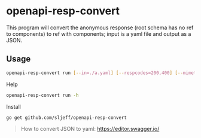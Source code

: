 # openapi-resp-convert

This program will convert the anonymous response (root schema has no ref to components) to ref with components; input is a yaml file and output as a JSON.

## Usage

```bash
openapi-resp-convert run [--in=./a.yaml] [--respcodes=200,400] [--mimetype='application/json'] [--out=a.json]
```

Help

```bash
openapi-resp-convert run -h
```

Install

```bash
go get github.com/sljeff/openapi-resp-convert
```

> How to convert JSON to yaml: https://editor.swagger.io/
